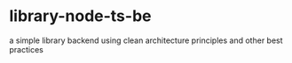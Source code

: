 # library-node-ts-be
a simple library backend using clean architecture principles and other best practices
